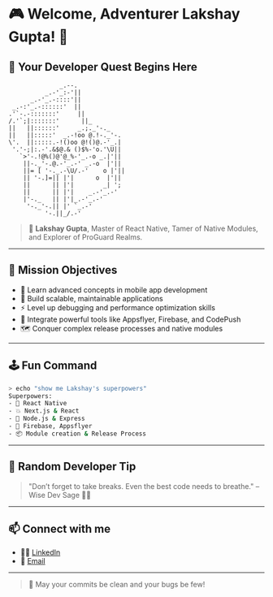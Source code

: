 # 🎮 Welcome, Adventurer Lakshay Gupta! 🏰

## 🌟 Your Developer Quest Begins Here

```plaintext
              _.--.
          _.-'_:-'||
      _.-'_.-::::'||
 _.-:'_.-::::::'  ||
.'`-.-:::::::'     ||
/.'`;|:::::::'      ||_
||   ||::::::'     _.;._'-._
||   ||:::::'  _.-!oo @.!-._'-.
\'.  ||:::::.-!()oo @!()@.-'_.|
 '.'-;|:.-'.&$@.& ()$%-'o.'\U||
   `>'-.!@%()@'@_%-'_.-o _.|'||
    ||-._'-.@.-'_.-' _.-o  |'||
    ||= [ '-._.-\U/.-'    o |'||
    || '-.]=|| |'|      o  |'||
    ||      || |'|        _| ';
    ||      || |'|    _.-'_.-'
    |'-._   || |'|_.-'_.-'
     '-._'-.|| |' `_.-'
          '-.||_/.-'

```

> 🚀 **Lakshay Gupta**, Master of React Native, Tamer of Native Modules, and Explorer of ProGuard Realms.

---

## 🎯 Mission Objectives

- 🌱 Learn advanced concepts in mobile app development  
- 🧱 Build scalable, maintainable applications  
- ⚡ Level up debugging and performance optimization skills  
- 🔧 Integrate powerful tools like Appsflyer, Firebase, and CodePush  
- 🗺️ Conquer complex release processes and native modules

---

## 🕹️ Fun Command

```bash
> echo "show me Lakshay's superpowers"
Superpowers:
- 🚀 React Native
- 💥 Next.js & React
- 🔧 Node.js & Express
- 🔐 Firebase, Appsflyer
- 📦 Module creation & Release Process
```

---

## 🎲 Random Developer Tip

> "Don’t forget to take breaks. Even the best code needs to breathe." – Wise Dev Sage 🧙‍♂️

---

## 📫 Connect with me

- 🧑‍💻 [LinkedIn](https://linkedin.com/in/lakshaythegupta)  
- 📧 [Email](mailto:lakshaythegupta@gmail.com)

---

> 🌌 May your commits be clean and your bugs be few!
